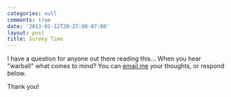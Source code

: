 ```yaml
---
categories: null
comments: true
date: '2013-01-12T20:27:00-07:00'
layout: post
title: Survey Time
---
```


I have a question for anyone out there reading this... When you hear "warball" what comes to mind? You can [email me](mailto:rnbublitz@gmail.com) your thoughts, or respond below.

Thank you!